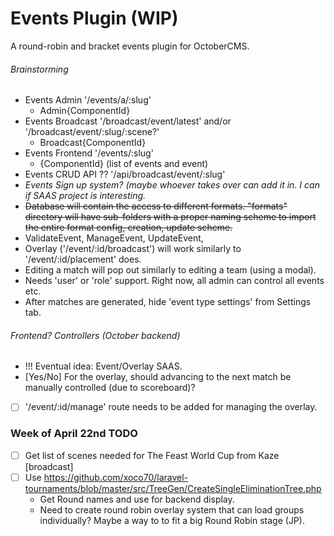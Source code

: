# Events Plugin (WIP)
A round-robin and bracket events plugin for OctoberCMS.

###### Brainstorming
- Events Admin '/events/a/:slug'
  - Admin{ComponentId}
- Events Broadcast '/broadcast/event/latest' and/or '/broadcast/event/:slug/:scene?'
  - Broadcast{ComponentId}
- Events Frontend  '/events/:slug'
  - {ComponentId} (list of events and event)
- Events CRUD API  ?? '/api/broadcast/event/:slug'
- *Events Sign up system? (maybe whoever takes over can add it in. I can if SAAS project is interesting.*
- ~~Database will contain the access to different formats. "formats" directory will have sub-folders with a proper
naming scheme to import the entire format config, creation, update scheme.~~
- ValidateEvent, ManageEvent, UpdateEvent, <??>
- Overlay ('/event/:id/broadcast') will work similarly to '/event/:id/placement' does.
- Editing a match will pop out similarly to editing a team (using a modal).
- Needs 'user' or 'role' support. Right now, all admin can control all events etc.
- After matches are generated, hide 'event type settings' from Settings tab.

###### Frontend? Controllers (October backend)
- !!! Eventual idea: Event/Overlay SAAS.
- [Yes/No] For the overlay, should advancing to the next match be manually controlled (due to scoreboard)?
- [ ] '/event/:id/manage' route needs to be added for managing the overlay.

### Week of April 22nd TODO
- [ ] Get list of scenes needed for The Feast World Cup from Kaze [broadcast]
- [ ] Use https://github.com/xoco70/laravel-tournaments/blob/master/src/TreeGen/CreateSingleEliminationTree.php
  - Get Round names and use for backend display.
  - Need to create round robin overlay system that can load groups individually? Maybe a way to to fit a big Round
    Robin stage (JP).